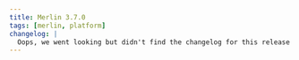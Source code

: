 ```yaml
---
title: Merlin 3.7.0
tags: [merlin, platform]
changelog: |
  Oops, we went looking but didn't find the changelog for this release 🙈
---
```

